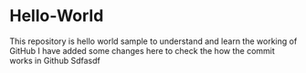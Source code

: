 # Hello-World
This repository is hello world sample to understand and learn the working of GitHub
I have added some changes here to check the how the commit works in Github
Sdfasdf